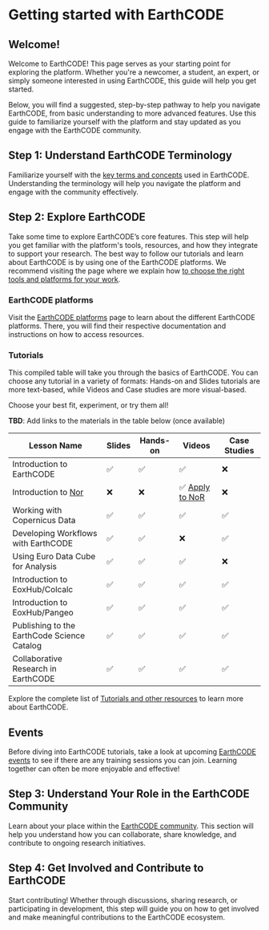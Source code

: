 # Getting started with EarthCODE


## Welcome!

Welcome to EarthCODE! This page serves as your starting point for exploring the platform. Whether you're a newcomer, a student, an expert, or simply someone interested in using EarthCODE, this guide will help you get started.

Below, you will find a suggested, step-by-step pathway to help you navigate EarthCODE, from basic understanding to more advanced features. Use this guide to familiarize yourself with the platform and stay updated as you engage with the EarthCODE community.


## Step 1: Understand EarthCODE Terminology

Familiarize yourself with the [key terms and concepts](./page-2) used in EarthCODE. Understanding the terminology will help you navigate the platform and engage with the community effectively.

## Step 2: Explore EarthCODE

Take some time to explore EarthCODE’s core features. This step will help you get familiar with the platform's tools, resources, and how they integrate to support your research.
The best way to follow our tutorials and learn about EarthCODE is by using one of the EarthCODE platforms. We recommend visiting the page where we explain how [to choose the right tools and platforms for your work](group-2/page-1).

### EarthCODE platforms

Visit the [EarthCODE platforms](./group-2/page-2) page to learn about the different EarthCODE platforms. There, you will find their respective documentation and instructions on how to access resources.

### Tutorials

This compiled table will take you through the basics of EarthCODE. You can choose any tutorial in a variety of formats: Hands-on and Slides tutorials are more text-based, while Videos and Case studies are more visual-based.

Choose your best fit, experiment, or try them all!

**TBD**: Add links to the materials in the table below (once available)

| **Lesson Name**                                | **Slides** | **Hands-on** | **Videos** | **Case Studies** |
|------------------------------------------------|------------|--------------|------------|------------------|
| Introduction to EarthCODE                      | ✅         | ✅           | ✅         | ❌               |
| Introduction to [Nor](https://nor-discover.org)| ❌         | ❌           | ✅ [Apply to NoR](https://youtu.be/IJEZRSac6EE?feature=shared)   | ❌               |
| Working with Copernicus Data                   | ✅         | ✅           | ✅         | ✅               |
| Developing Workflows with EarthCODE            | ✅         | ✅           | ❌         | ✅               |
| Using Euro Data Cube for Analysis              | ✅         | ✅           | ✅         | ❌               |
| Introduction to EoxHub/Colcalc                 | ✅         | ✅           | ✅         | ✅               |
| Introduction to EoxHub/Pangeo                  | ✅         | ✅           | ✅         | ✅               |
| Publishing to the EarthCode Science Catalog    | ✅         | ✅           | ✅         | ✅               |
| Collaborative Research in EarthCODE            | ✅         | ✅           | ✅         | ✅               |

 
Explore the complete list of [Tutorials and other resources](./group-3/) to learn more about EarthCODE.

## Events

Before diving into EarthCODE tutorials, take a look at upcoming [EarthCODE events](./group-3/page-4) to see if there are any training sessions you can join. Learning together can often be more enjoyable and effective!

## Step 3: Understand Your Role in the EarthCODE Community
Learn about your place within the [EarthCODE community](./group-5/). This section will help you understand how you can collaborate, share knowledge, and contribute to ongoing research initiatives.

## Step 4: Get Involved and Contribute to EarthCODE
Start contributing! Whether through discussions, sharing research, or participating in development, this step will guide you on how to get involved and make meaningful contributions to the EarthCODE ecosystem.



